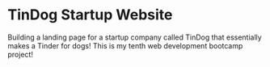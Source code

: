 # TinDog Startup Website
Building a landing page for a startup company called TinDog that essentially makes a Tinder for dogs! This is my tenth web development bootcamp project!
